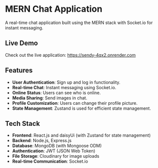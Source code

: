# MERN Chat Application

A real-time chat application built using the MERN stack with Socket.io for instant messaging.

## Live Demo

Check out the live application: https://sendy-4qx2.onrender.com

## Features

- **User Authentication**: Sign up and log in functionality.
- **Real-time Chat**: Instant messaging using Socket.io.
- **Online Status**: Users can see who is online.
- **Media Sharing**: Send images in chat.
- **Profile Customization**: Users can change their profile picture.
- **State Management**: Zustand is used for efficient state management.

## Tech Stack

- **Frontend**: React.js and daisyUi (with Zustand for state management)
- **Backend**: Node.js, Express.js
- **Database**: MongoDB (with Mongoose ODM)
- **Authentication**: JWT (JSON Web Token)
- **File Storage**: Cloudinary for image uploads
- **Real-time Communication**: Socket.io




